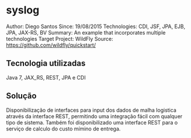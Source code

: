 syslog
========================
Author: Diego Santos
Since: 19/08/2015
Technologies: CDI, JSF, JPA, EJB, JPA, JAX-RS, BV
Summary: An example that incorporates multiple technologies
Target Project: WildFly
Source: <https://github.com/wildfly/quickstart/>

Tecnologia utilizadas
------------------------
Java 7, JAX_RS, REST, JPA e CDI

Solução
------------------------
Disponibilização de interfaces para input dos dados de malha logistica através da interface REST, permitindo uma integração fácil com qualquer tipo de sistema.
Também foi disponibilizado uma interface REST para o serviço de calculo do custo mímino de entrega.  
